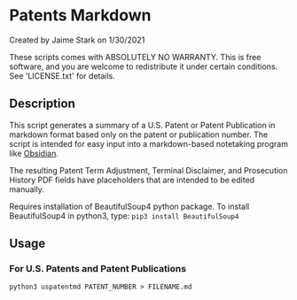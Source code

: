 # Patents Markdown

Created by Jaime Stark on 1/30/2021

These scripts comes with ABSOLUTELY NO WARRANTY.
This is free software, and you are welcome to
redistribute it under certain conditions.
See 'LICENSE.txt' for details.

## Description
This script generates a summary of a U.S. Patent or Patent Publication
in markdown format based only on 
the patent or publication number. The script is intended for easy input 
into a markdown-based notetaking program like [Obsidian](https://obsidian.md).

The resulting Patent Term Adjustment, Terminal Disclaimer, and
Prosecution History PDF fields have placeholders that are intended to 
be edited manually.

Requires installation of BeautifulSoup4 python package.  To install 
BeautifulSoup4 in python3, type:
`pip3 install BeautifulSoup4`

## Usage
### For U.S. Patents and Patent Publications
`python3 uspatentmd PATENT_NUMBER > FILENAME.md`
